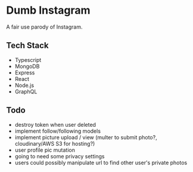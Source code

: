 # Dumb Instagram

A fair use parody of Instagram.

## Tech Stack

- Typescript
- MongoDB
- Express
- React
- Node.js
- GraphQL

## Todo

- destroy token when user deleted
- implement follow/following models
- implement picture upload / view (multer to submit photo?, cloudinary/AWS S3 for hosting?)
- user profile pic mutation
- going to need some privacy settings
- users could possibly manipulate url to find other user's private photos
